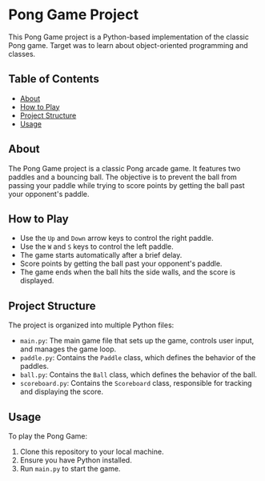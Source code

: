 # Pong Game Project

This Pong Game project is a Python-based implementation of the classic Pong game. Target was to learn about object-oriented programming and classes.

## Table of Contents

- [About](#about)
- [How to Play](#how-to-play)
- [Project Structure](#project-structure)
- [Usage](#usage)

## About

The Pong Game project is a classic Pong arcade game. It features two paddles and a bouncing ball. The objective is to prevent the ball from passing your paddle while trying to score points by getting the ball past your opponent's paddle.


## How to Play

- Use the `Up` and `Down` arrow keys to control the right paddle.
- Use the `W` and `S` keys to control the left paddle.
- The game starts automatically after a brief delay.
- Score points by getting the ball past your opponent's paddle.
- The game ends when the ball hits the side walls, and the score is displayed.

## Project Structure

The project is organized into multiple Python files:

- `main.py`: The main game file that sets up the game, controls user input, and manages the game loop.
- `paddle.py`: Contains the `Paddle` class, which defines the behavior of the paddles.
- `ball.py`: Contains the `Ball` class, which defines the behavior of the ball.
- `scoreboard.py`: Contains the `Scoreboard` class, responsible for tracking and displaying the score.

## Usage

To play the Pong Game:

1. Clone this repository to your local machine.
2. Ensure you have Python installed.
3. Run `main.py` to start the game.

